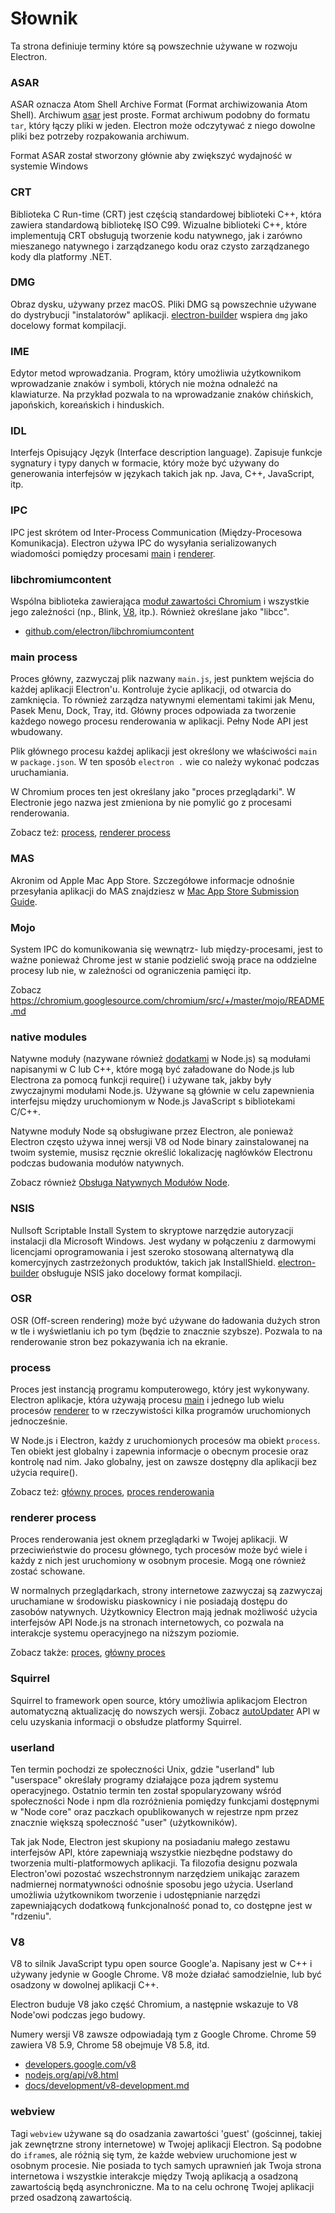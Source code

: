 # Słownik

Ta strona definiuje terminy które są powszechnie używane w rozwoju Electron.

### ASAR

ASAR oznacza Atom Shell Archive Format (Format archiwizowania Atom Shell). Archiwum [asar](https://github.com/electron/asar) jest proste. Format archiwum podobny do formatu `tar`, który łączy pliki w jeden. Electron może odczytywać z niego dowolne pliki bez potrzeby rozpakowania archiwum.

Format ASAR został stworzony głównie aby zwiększyć wydajność w systemie Windows

### CRT

Biblioteka C Run-time (CRT) jest częścią standardowej biblioteki C++, która zawiera standardową bibliotekę ISO C99. Wizualne biblioteki C++, które implementują CRT obsługują tworzenie kodu natywnego, jak i zarówno mieszanego natywnego i zarządzanego kodu oraz czysto zarządzanego kody dla platformy .NET.

### DMG

Obraz dysku, używany przez macOS. Pliki DMG są powszechnie używane do dystrybucji "instalatorów" aplikacji. [electron-builder](https://github.com/electron-userland/electron-builder) wspiera `dmg` jako docelowy format kompilacji.

### IME

Edytor metod wprowadzania. Program, który umożliwia użytkownikom wprowadzanie znaków i symboli, których nie można odnaleźć na klawiaturze. Na przykład pozwala to na wprowadzanie znaków chińskich, japońskich, koreańskich i hinduskich.

### IDL

Interfejs Opisujący Język (Interface description language). Zapisuje funkcje sygnatury i typy danych w formacie, który może być używany do generowania interfejsów w językach takich jak np. Java, C++, JavaScript, itp.

### IPC

IPC jest skrótem od Inter-Process Communication (Między-Procesowa Komunikacja). Electron używa IPC do wysyłania serializowanych wiadomości pomiędzy procesami [main](#main-process) i [renderer](#renderer-process).

### libchromiumcontent

Wspólna biblioteka zawierająca [moduł zawartości Chromium](https://www.chromium.org/developers/content-module) i wszystkie jego zależności (np., Blink, [V8](#v8), itp.). Również określane jako "libcc".

- [github.com/electron/libchromiumcontent](https://github.com/electron/libchromiumcontent)

### main process

Proces główny, zazwyczaj plik nazwany `main.js`, jest punktem wejścia do każdej aplikacji Electron'u. Kontroluje życie aplikacji, od otwarcia do zamknięcia. To również zarządza natywnymi elementami takimi jak Menu, Pasek Menu, Dock, Tray, itd. Główny proces odpowiada za tworzenie każdego nowego procesu renderowania w aplikacji. Pełny Node API jest wbudowany.

Plik głównego procesu każdej aplikacji jest określony we właściwości `main` w `package.json`. W ten sposób `electron .` wie co należy wykonać podczas uruchamiania.

W Chromium proces ten jest określany jako "proces przeglądarki". W Electronie jego nazwa jest zmieniona by nie pomylić go z procesami renderowania.

Zobacz też: [process](#process), [renderer process](#renderer-process)

### MAS

Akronim od Apple Mac App Store. Szczegółowe informacje odnośnie przesyłania aplikacji do MAS znajdziesz w [Mac App Store Submission Guide](tutorial/mac-app-store-submission-guide.md).

### Mojo

System IPC do komunikowania się wewnątrz- lub między-procesami, jest to ważne ponieważ Chrome jest w stanie podzielić swoją prace na oddzielne procesy lub nie, w zależności od ograniczenia pamięci itp.

Zobacz https://chromium.googlesource.com/chromium/src/+/master/mojo/README.md

### native modules

Natywne moduły (nazywane również [dodatkami](https://nodejs.org/api/addons.html) w Node.js) są modułami napisanymi w C lub C++, które mogą być załadowane do Node.js lub Electrona za pomocą funkcji require() i używane tak, jakby były zwyczajnymi modułami Node.js. Używane są głównie w celu zapewnienia interfejsu między uruchomionym w Node.js JavaScript s bibliotekami C/C++.

Natywne moduły Node są obsługiwane przez Electron, ale ponieważ Electron często używa innej wersji V8 od Node binary zainstalowanej na twoim systemie, musisz ręcznie określić lokalizację nagłówków Electronu podczas budowania modułów natywnych.

Zobacz również [Obsługa Natywnych Modułów Node](tutorial/using-native-node-modules.md).

### NSIS

Nullsoft Scriptable Install System to skryptowe narzędzie autoryzacji instalacji dla Microsoft Windows. Jest wydany w połączeniu z darmowymi licencjami oprogramowania i jest szeroko stosowaną alternatywą dla komercyjnych zastrzeżonych produktów, takich jak InstallShield. [electron-builder](https://github.com/electron-userland/electron-builder) obsługuje NSIS jako docelowy format kompilacji.

### OSR

OSR (Off-screen rendering) może być używane do ładowania dużych stron w tle i wyświetlaniu ich po tym (będzie to znacznie szybsze). Pozwala to na renderowanie stron bez pokazywania ich na ekranie.

### process

Proces jest instancją programu komputerowego, który jest wykonywany. Electron aplikacje, która używają procesu [main](#main-process) i jednego lub wielu procesów [renderer](#renderer-process) to w rzeczywistości kilka programów uruchomionych jednocześnie.

W Node.js i Electron, każdy z uruchomionych procesów ma obiekt `process`. Ten obiekt jest globalny i zapewnia informacje o obecnym procesie oraz kontrolę nad nim. Jako globalny, jest on zawsze dostępny dla aplikacji bez użycia require().

Zobacz też: [główny proces](#main-process), [proces renderowania](#renderer-process)

### renderer process

Proces renderowania jest oknem przeglądarki w Twojej aplikacji. W przeciwieństwie do procesu głównego, tych procesów może być wiele i każdy z nich jest uruchomiony w osobnym procesie. Mogą one również zostać schowane.

W normalnych przeglądarkach, strony internetowe zazwyczaj są zazwyczaj uruchamiane w środowisku piaskownicy i nie posiadają dostępu do zasobów natywnych. Użytkownicy Electron mają jednak możliwość użycia interfejsów API Node.js na stronach internetowych, co pozwala na interakcje systemu operacyjnego na niższym poziomie.

Zobacz także: [proces](#process), [główny proces](#main-process)

### Squirrel

Squirrel to framework open source, który umożliwia aplikacjom Electron automatyczną aktualizację do nowszych wersji. Zobacz [autoUpdater](api/auto-updater.md) API w celu uzyskania informacji o obsłudze platformy Squirrel.

### userland

Ten termin pochodzi ze społeczności Unix, gdzie "userland" lub "userspace" określały programy działające poza jądrem systemu operacyjnego. Ostatnio termin ten został spopularyzowany wśród społeczności Node i npm dla rozróżnienia pomiędzy funkcjami dostępnymi w "Node core" oraz paczkach opublikowanych w rejestrze npm przez znacznie większą społeczność "user" (użytkowników).

Tak jak Node, Electron jest skupiony na posiadaniu małego zestawu interfejsów API, które zapewniają wszystkie niezbędne podstawy do tworzenia multi-platformowych aplikacji. Ta filozofia designu pozwala Electron'owi pozostać wszechstronnym narzędziem unikając zarazem nadmiernej normatywności odnośnie sposobu jego użycia. Userland umożliwia użytkownikom tworzenie i udostępnianie narzędzi zapewniających dodatkową funkcjonalność ponad to, co dostępne jest w "rdzeniu".

### V8

V8 to silnik JavaScript typu open source Google'a. Napisany jest w C++ i używany jedynie w Google Chrome. V8 może działać samodzielnie, lub być osadzony w dowolnej aplikacji C++.

Electron buduje V8 jako część Chromium, a następnie wskazuje to V8 Node'owi podczas jego budowy.

Numery wersji V8 zawsze odpowiadają tym z Google Chrome. Chrome 59 zawiera V8 5.9, Chrome 58 obejmuje V8 5.8, itd.

- [developers.google.com/v8](https://developers.google.com/v8)
- [nodejs.org/api/v8.html](https://nodejs.org/api/v8.html)
- [docs/development/v8-development.md](development/v8-development.md)

### webview

Tagi `webview` używane są do osadzania zawartości 'guest' (gościnnej, takiej jak zewnętrzne strony internetowe) w Twojej aplikacji Electron. Są podobne do `iframe`s, ale różnią się tym, że każde webview uruchomione jest w osobnym procesie. Nie posiada to tych samych uprawnień jak Twoja strona internetowa i wszystkie interakcje między Twoją aplikacją a osadzoną zawartością będą asynchroniczne. Ma to na celu ochronę Twojej aplikacji przed osadzoną zawartością.